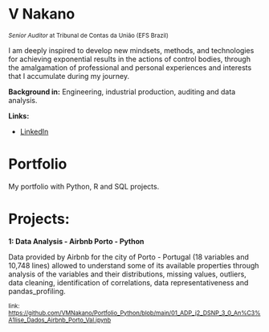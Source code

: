 
# V Nakano
<sub>*Senior Auditor* at Tribunal de Contas da União (EFS Brazil)</sub>

I am deeply inspired to develop new mindsets, methods, and technologies for achieving exponential results in the actions of control bodies, through the amalgamation of professional and personal experiences and interests that I accumulate during my journey.

**Background in:** Engineering, industrial production, auditing and data analysis.

**Links:**
* [LinkedIn](https://www.linkedin.com/in/val%C3%A9ria-n-13030747/)

# Portfolio

My portfolio with Python, R and SQL projects.

# Projects:

**1: Data Analysis - Airbnb Porto - Python**

Data provided by Airbnb for the city of Porto - Portugal (18 variables and 10,748 lines) allowed to understand some of its available properties through analysis of the variables and their distributions, missing values, outliers, data cleaning, identification of correlations, data representativeness and pandas_profiling.

<sub>link: https://github.com/VMNakano/Portfolio_Python/blob/main/01_ADP_j2_DSNP_3_0_An%C3%A1lise_Dados_Airbnb_Porto_Val.ipynb<sub>

